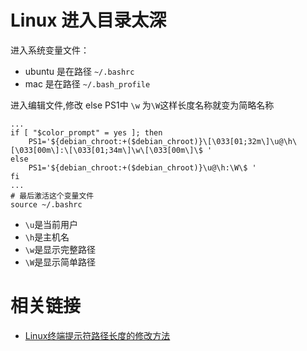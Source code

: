 # Linux 进入目录太深

进入系统变量文件：

- ubuntu 是在路径 `~/.bashrc`
- mac 是在路径 `~/.bash_profile`

进入编辑文件,修改 else PS1中 `\w` 为`\W`这样长度名称就变为简略名称

```shell
...
if [ "$color_prompt" = yes ]; then
    PS1='${debian_chroot:+($debian_chroot)}\[\033[01;32m\]\u@\h\[\033[00m\]:\[\033[01;34m\]\w\[\033[00m\]\$ '
else
    PS1='${debian_chroot:+($debian_chroot)}\u@\h:\W\$ '
fi
...
# 最后激活这个变量文件
source ~/.bashrc
```

- `\u`是当前用户
- `\h`是主机名
- `\w`是显示完整路径
- `\W`是显示简单路径

# 相关链接

- [Linux终端提示符路径长度的修改方法](http://www.xitongzhijia.net/xtjc/20141216/32744.html)

